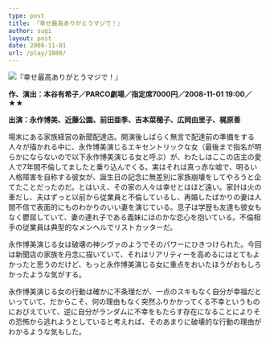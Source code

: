 ```yaml
---
type: post
title: 『幸せ最高ありがとうマジで！』
author: sugi
layout: post
date: 2008-11-01
url: /play/1888/
---
```

<img src="/images/play/20081101.jpg" alt="『幸せ最高ありがとうマジで！』" class="alignleft" />

**作、演出：本谷有希子／PARCO劇場／指定席7000円／2008-11-01 19:00／★★**

**出演：永作博美、近藤公園、前田亜季、吉本菜穂子、広岡由里子、梶原善**

場末にある家族経営の新聞配達店。開演後しばらく無言で配達前の準備をする人々が描かれる中に、永作博美演じるエキセントリックな女（最後まで指名が明らかにならないので以下永作博美演じる女と呼ぶ）が、わたしはここの店主の愛人で7年間不倫してましたと乗り込んでくる。実はそれは真っ赤な嘘で、明るい人格障害を自称する彼女が、誕生日の記念に無差別に家族崩壊をしてやろうと企てたことだったのだ。とはいえ、その家の人々は幸せとはほど遠い。家計は火の車だし、夫はずっと以前から従業員と不倫しているし、再婚したばかりの妻は人間不信で表面的にものわかりのいい妻を演じている。息子は学歴も友達も彼女もなく鬱屈していて、妻の連れ子である義妹にほのかな恋心を抱いている。不倫相手の従業員は典型的なメンヘルでリストカッターだ。

永作博美演じる女は破壊の神シヴァのようでそのパワーにひきつけられた。今回は新聞店の家族を丹念に描いていて、それはリアリティーを高めるにはとてもよかったと思うのだけど、もっと永作博美演じる女に重点をおいたほうがおもしろかったような気がする。

永作博美演じる女の行動は確かに不条理だが、一点のスキもなく自分が幸福だといっていて、だからこそ、何の理由もなく突然ふりかかってくる不幸というものにおびえていて、逆に自分がランダムに不幸をもたらす存在になることによりその恐怖から逃れようとしていると考えれば、そのあまりに破壊的な行動の理由がわかるような気もした。
